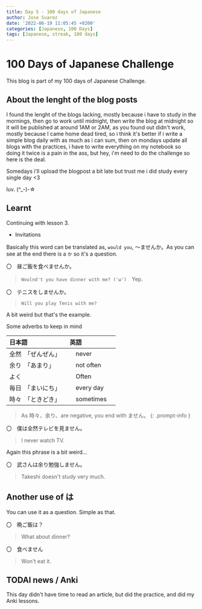 ```yaml
---
title: Day 5 - 100 days of Japanese
author: Jose Suarez
date: '2022-06-19 11:05:45 +0200'
categories: [Japanese, 100 Days]
tags: [Japanese, streak, 100 days]
---
```


# 100 Days of Japanese Challenge
This blog is part of my 100 days of Japanese Challenge.

## About the lenght of the blog posts
I found the lenght of the blogs lacking, mostly because i have to study in the mornings, then go to work until midnight, then write the blog at midnight so it will be published at around 1AM or 2AM, as you found out didn't work, mostly because I came home dead tired, so i think it's better if i write a simple blog daily with as much as i can sum, then on mondays update all blogs with the practices, i have to write everything on my notebook so doing it twice is a pain in the ass, but hey, i'm need to do the challenge so here is the deal.

Somedays i'll upload the blogpost a bit late but trust me i did study every single day <3

luv. (^_-)-☆

## Learnt

Continuing with lesson 3.

* Invitations

Basically this word can be translated as, `would you`, ～ませんか。As you can see at the end there is a `か` so it's a question.

〇　昼ご飯を食べませんか。
> `Woulnd't you have dinner with me? ('ω')`　Yep.

〇　テニスをしませんか。
> `Will you play Tenis with me?`

A bit weird but that's the example.

Some adverbs to keep in mind

| 日本語| 英語|
|:-----------------------------|:-----------------|
| 全然　「ぜんぜん」　|　never　|
| 余り　「あまり」　|　not often　|
| よく　|　Often　|
| 毎日　「まいにち」　|　every day　|
| 時々　「ときどき」 |　sometimes　|

> As 時々、余り、are negative, you end with ません。
{: .prompt-info }

〇　僕は全然テレビを見ません。
> I never watch TV.

Again this phrase is a bit weird...

〇　武さんは余り勉強しません。
> Takeshi doesn't study very much.

## Another use of は
You can use it as a question. Simple as that.

〇　晩ご飯は？
> What about dinner?

〇　食べません
> Won't eat it.


## TODAI news / Anki
This day didn't have time to read an article, but did the practice, and did my Anki lessons.